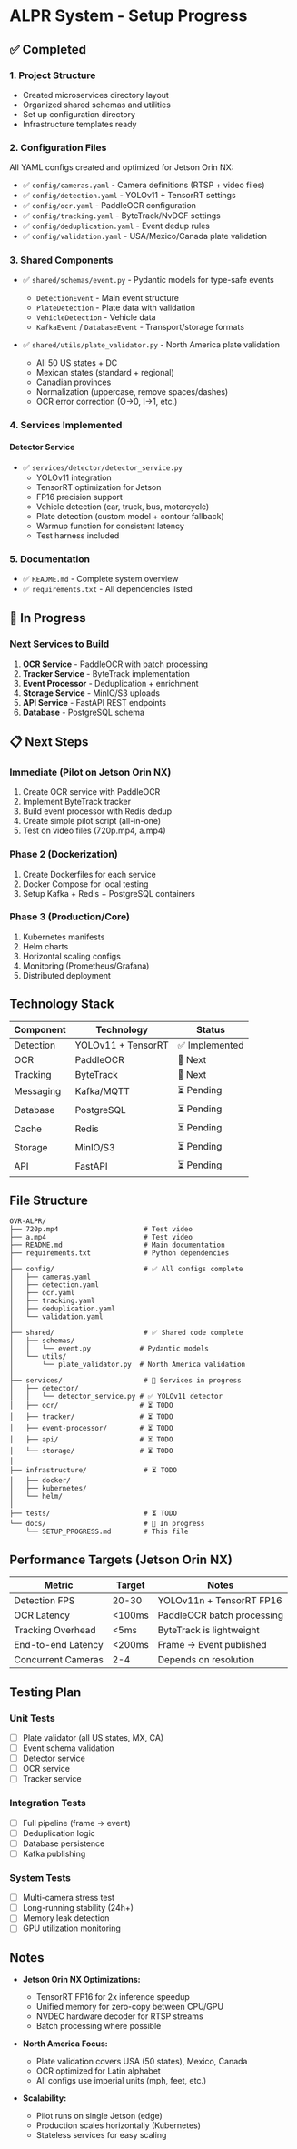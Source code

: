 # ALPR System - Setup Progress

## ✅ Completed

### 1. Project Structure
- Created microservices directory layout
- Organized shared schemas and utilities
- Set up configuration directory
- Infrastructure templates ready

### 2. Configuration Files
All YAML configs created and optimized for Jetson Orin NX:

- ✅ `config/cameras.yaml` - Camera definitions (RTSP + video files)
- ✅ `config/detection.yaml` - YOLOv11 + TensorRT settings
- ✅ `config/ocr.yaml` - PaddleOCR configuration
- ✅ `config/tracking.yaml` - ByteTrack/NvDCF settings
- ✅ `config/deduplication.yaml` - Event dedup rules
- ✅ `config/validation.yaml` - USA/Mexico/Canada plate validation

### 3. Shared Components
- ✅ `shared/schemas/event.py` - Pydantic models for type-safe events
  - `DetectionEvent` - Main event structure
  - `PlateDetection` - Plate data with validation
  - `VehicleDetection` - Vehicle data
  - `KafkaEvent` / `DatabaseEvent` - Transport/storage formats

- ✅ `shared/utils/plate_validator.py` - North America plate validation
  - All 50 US states + DC
  - Mexican states (standard + regional)
  - Canadian provinces
  - Normalization (uppercase, remove spaces/dashes)
  - OCR error correction (O→0, I→1, etc.)

### 4. Services Implemented

#### Detector Service
- ✅ `services/detector/detector_service.py`
  - YOLOv11 integration
  - TensorRT optimization for Jetson
  - FP16 precision support
  - Vehicle detection (car, truck, bus, motorcycle)
  - Plate detection (custom model + contour fallback)
  - Warmup function for consistent latency
  - Test harness included

### 5. Documentation
- ✅ `README.md` - Complete system overview
- ✅ `requirements.txt` - All dependencies listed

## 🔄 In Progress

### Next Services to Build
1. **OCR Service** - PaddleOCR with batch processing
2. **Tracker Service** - ByteTrack implementation
3. **Event Processor** - Deduplication + enrichment
4. **Storage Service** - MinIO/S3 uploads
5. **API Service** - FastAPI REST endpoints
6. **Database** - PostgreSQL schema

## 📋 Next Steps

### Immediate (Pilot on Jetson Orin NX)
1. Create OCR service with PaddleOCR
2. Implement ByteTrack tracker
3. Build event processor with Redis dedup
4. Create simple pilot script (all-in-one)
5. Test on video files (720p.mp4, a.mp4)

### Phase 2 (Dockerization)
1. Create Dockerfiles for each service
2. Docker Compose for local testing
3. Setup Kafka + Redis + PostgreSQL containers

### Phase 3 (Production/Core)
1. Kubernetes manifests
2. Helm charts
3. Horizontal scaling configs
4. Monitoring (Prometheus/Grafana)
5. Distributed deployment

## Technology Stack

| Component | Technology | Status |
|-----------|-----------|---------|
| Detection | YOLOv11 + TensorRT | ✅ Implemented |
| OCR | PaddleOCR | 🔄 Next |
| Tracking | ByteTrack | 🔄 Next |
| Messaging | Kafka/MQTT | ⏳ Pending |
| Database | PostgreSQL | ⏳ Pending |
| Cache | Redis | ⏳ Pending |
| Storage | MinIO/S3 | ⏳ Pending |
| API | FastAPI | ⏳ Pending |

## File Structure

```
OVR-ALPR/
├── 720p.mp4                     # Test video
├── a.mp4                        # Test video
├── README.md                    # Main documentation
├── requirements.txt             # Python dependencies
│
├── config/                      # ✅ All configs complete
│   ├── cameras.yaml
│   ├── detection.yaml
│   ├── ocr.yaml
│   ├── tracking.yaml
│   ├── deduplication.yaml
│   └── validation.yaml
│
├── shared/                      # ✅ Shared code complete
│   ├── schemas/
│   │   └── event.py            # Pydantic models
│   └── utils/
│       └── plate_validator.py  # North America validation
│
├── services/                    # 🔄 Services in progress
│   ├── detector/
│   │   └── detector_service.py # ✅ YOLOv11 detector
│   ├── ocr/                    # ⏳ TODO
│   ├── tracker/                # ⏳ TODO
│   ├── event-processor/        # ⏳ TODO
│   ├── api/                    # ⏳ TODO
│   └── storage/                # ⏳ TODO
│
├── infrastructure/              # ⏳ TODO
│   ├── docker/
│   ├── kubernetes/
│   └── helm/
│
├── tests/                       # ⏳ TODO
└── docs/                        # 🔄 In progress
    └── SETUP_PROGRESS.md        # This file
```

## Performance Targets (Jetson Orin NX)

| Metric | Target | Notes |
|--------|--------|-------|
| Detection FPS | 20-30 | YOLOv11n + TensorRT FP16 |
| OCR Latency | <100ms | PaddleOCR batch processing |
| Tracking Overhead | <5ms | ByteTrack is lightweight |
| End-to-end Latency | <200ms | Frame → Event published |
| Concurrent Cameras | 2-4 | Depends on resolution |

## Testing Plan

### Unit Tests
- [ ] Plate validator (all US states, MX, CA)
- [ ] Event schema validation
- [ ] Detector service
- [ ] OCR service
- [ ] Tracker service

### Integration Tests
- [ ] Full pipeline (frame → event)
- [ ] Deduplication logic
- [ ] Database persistence
- [ ] Kafka publishing

### System Tests
- [ ] Multi-camera stress test
- [ ] Long-running stability (24h+)
- [ ] Memory leak detection
- [ ] GPU utilization monitoring

## Notes

- **Jetson Orin NX Optimizations:**
  - TensorRT FP16 for 2x inference speedup
  - Unified memory for zero-copy between CPU/GPU
  - NVDEC hardware decoder for RTSP streams
  - Batch processing where possible

- **North America Focus:**
  - Plate validation covers USA (50 states), Mexico, Canada
  - OCR optimized for Latin alphabet
  - All configs use imperial units (mph, feet, etc.)

- **Scalability:**
  - Pilot runs on single Jetson (edge)
  - Production scales horizontally (Kubernetes)
  - Stateless services for easy scaling

